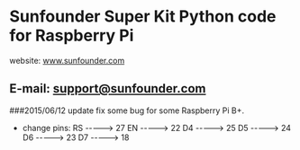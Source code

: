 # Sunfounder Super Kit Python code for Raspberry Pi

website:
	www.sunfounder.com

E-mail:
	support@sunfounder.com
----------
###2015/06/12 update
fix some bug for some Raspberry Pi B+.
- change pins:
RS -----> 27
EN -----> 22
D4 -----> 25
D5 -----> 24
D6 -----> 23
D7 -----> 18
